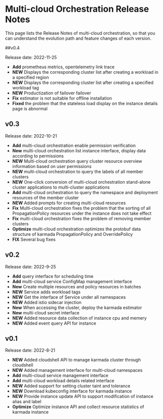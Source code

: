 # Multi-cloud Orchestration Release Notes

This page lists the Release Notes of multi-cloud orchestration, so that you can understand the evolution path and feature changes of each version.

##v0.4

Release date: 2022-11-25

- **Add** prometheus metrics, opentelemetry link trace
- **NEW** Displays the corresponding cluster list after creating a workload in a specified region
- **NEW** Displays the corresponding cluster list after creating a specified workload tag
- **NEW** Productization of failover failover
- **Fix** estimator is not suitable for offline installation
- **Fixed** the problem that the stateless load display on the instance details page is abnormal

## v0.3

Release date: 2022-10-21

- **Add** multi-cloud orchestration enable permission verification
- **New** multi-cloud orchestration list instance interface, display data according to permissions
- **NEW** Multi-cloud orchestration query cluster resource overview information based on user permissions
- **NEW** multi-cloud orchestration to query the labels of all member clusters
- **NEW** One-click conversion of multi-cloud orchestration stand-alone cluster applications to multi-cluster applications
- **Add** multi-cloud orchestration to query the namespace and deployment resources of the member cluster
- **NEW** Added prompts for creating multi-cloud resources
- **Fix** Multi-cloud orchestration fixes the problem that the sorting of all PropagationPolicy resources under the instance does not take effect
- **Fix** multi-cloud orchestration fixes the problem of removing member clusters
- **Optimize** multi-cloud orchestration optimizes the protobuf data structure of karmada PropagationPolicy and OverridePolicy
- **FIX** Several bug fixes

## v0.2

Release date: 2022-9-25

- **Add** query interface for scheduling time
- **Add** multi-cloud service ConfigMap management interface
- **New** Create multiple resources and policy resources in batches
- **NEW** Service adds workload tags
- **NEW** Get the interface of Service under all namespaces
- **NEW** Added istio sidecar injection
- **New** When accessing the cluster, deploy the karmada estimator
- **New** multi-cloud secret interface
- **NEW** Added resource data collection of instance cpu and memery
- **NEW** Added event query API for instance

## v0.1

Release date: 2022-8-21

- **NEW** Added cloudshell API to manage karmada cluster through cloudshell
- **NEW** Added management interface for multi-cloud namespaces
- **Add** multi-cloud service management interface
- **Add** multi-cloud workload details related interface
- **NEW** Added support for setting cluster taint and tolerance
- **NEW** Download kubeconfig interface for karmada instance
- **NEW** Provide instance update API to support modification of instance alias and label
- **Optimize** Optimize instance API and collect resource statistics of karmada instance